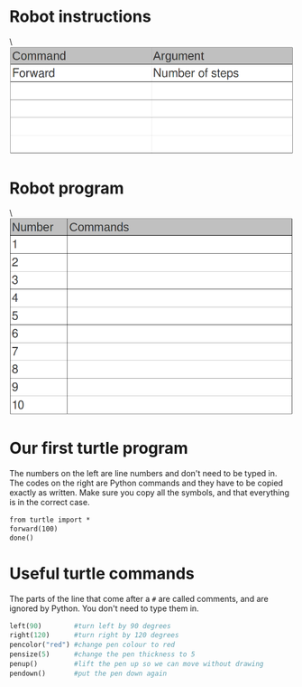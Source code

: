 # Robot instructions

\ ![allowed instructions](instructions_table.png)

# Robot program

\ ![robot program](program_table.png)

# Our first turtle program

The numbers on the left are line numbers and don't need to be typed in.
The codes on the right are Python commands and they have to be copied exactly as written. Make sure you copy all the symbols, and that everything is in the correct case.

~~~ { .python .numberLines }
from turtle import *
forward(100)
done()
~~~

# Useful turtle commands

The parts of the line that come after a `#` are called comments, and are ignored by Python. You don't need to type them in.

~~~ python
left(90)        #turn left by 90 degrees
right(120)      #turn right by 120 degrees
pencolor("red") #change pen colour to red
pensize(5)      #change the pen thickness to 5
penup()         #lift the pen up so we can move without drawing
pendown()       #put the pen down again
~~~
